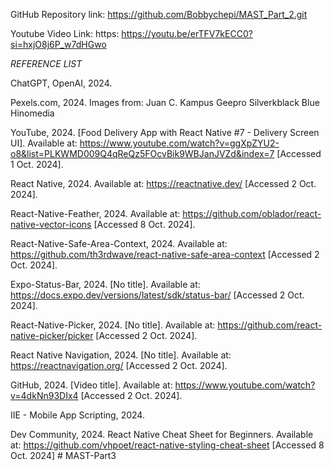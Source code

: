 GitHub Repository link: https://github.com/Bobbychepi/MAST_Part_2.git 
 
Youtube Video Link: https: https://youtu.be/erTFV7kECC0?si=hxjO8j6P_w7dHGwo 

*REFERENCE LIST*

ChatGPT, OpenAI, 2024.

Pexels.com, 2024. Images from:
Juan C.
Kampus
Geepro
Silverkblack
Blue Hinomedia

YouTube, 2024. [Food Delivery App with React Native #7 - Delivery Screen UI]. Available at: https://www.youtube.com/watch?v=ggXpZYU2-o8&list=PLKWMD009Q4qReQz5FOcvBik9WBJanJVZd&index=7 [Accessed 1 Oct. 2024].

React Native, 2024. Available at: https://reactnative.dev/ [Accessed 2 Oct. 2024].

React-Native-Feather, 2024. Available at: https://github.com/oblador/react-native-vector-icons [Accessed 8 Oct. 2024].

React-Native-Safe-Area-Context, 2024. Available at: https://github.com/th3rdwave/react-native-safe-area-context [Accessed 2 Oct. 2024].

Expo-Status-Bar, 2024. [No title]. Available at: https://docs.expo.dev/versions/latest/sdk/status-bar/ [Accessed 2 Oct. 2024].

React-Native-Picker, 2024. [No title]. Available at: https://github.com/react-native-picker/picker [Accessed 2 Oct. 2024].

React Native Navigation, 2024. [No title]. Available at: https://reactnavigation.org/ [Accessed 2 Oct. 2024].

GitHub, 2024. [Video title]. Available at: https://www.youtube.com/watch?v=4dkNn93DIx4 [Accessed 2 Oct. 2024].

IIE - Mobile App Scripting, 2024.

Dev Community, 2024. React Native Cheat Sheet for Beginners. Available at: https://github.com/vhpoet/react-native-styling-cheat-sheet [Accessed 8 Oct. 2024]
#   M A S T - P a r t 3  
 